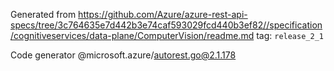 Generated from https://github.com/Azure/azure-rest-api-specs/tree/3c764635e7d442b3e74caf593029fcd440b3ef82//specification/cognitiveservices/data-plane/ComputerVision/readme.md tag: `release_2_1`

Code generator @microsoft.azure/autorest.go@2.1.178


